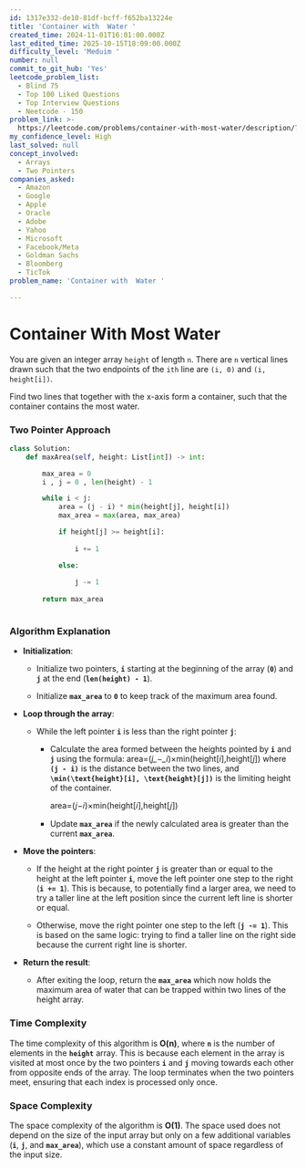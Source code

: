 ```yaml
---
id: 1317e332-de10-81df-bcff-f652ba13224e
title: 'Container with  Water '
created_time: 2024-11-01T16:01:00.000Z
last_edited_time: 2025-10-15T18:09:00.000Z
difficulty_level: 'Meduim '
number: null
commit_to_git_hub: 'Yes'
leetcode_problem_list:
  - Blind 75
  - Top 100 Liked Questions
  - Top Interview Questions
  - Neetcode - 150
problem_link: >-
  https://leetcode.com/problems/container-with-most-water/description/?source=submission-noac
my_confidence_level: High
last_solved: null
concept_involved:
  - Arrays
  - Two Pointers
companies_asked:
  - Amazon
  - Google
  - Apple
  - Oracle
  - Adobe
  - Yahoo
  - Microsoft
  - Facebook/Meta
  - Goldman Sachs
  - Bloomberg
  - TicTok
problem_name: 'Container with  Water '

---
```


# Container With Most Water

You are given an integer array `height` of length `n`. There are `n` vertical lines drawn such that the two endpoints of the `ith` line are `(i, 0)` and `(i, height[i])`.

Find two lines that together with the x-axis form a container, such that the container contains the most water.

### Two Pointer Approach

```python
class Solution:
    def maxArea(self, height: List[int]) -> int:

        max_area = 0 
        i , j = 0 , len(height) - 1

        while i < j: 
            area = (j - i) * min(height[j], height[i])
            max_area = max(area, max_area)

            if height[j] >= height[i]: 
                
                i += 1 

            else: 
                
                j -= 1
    
        return max_area 
        
```

### **Algorithm Explanation**

*   **Initialization**:

    *   Initialize two pointers, **`i`** starting at the beginning of the array (**`0`**) and **`j`** at the end (**`len(height) - 1`**).

    *   Initialize **`max_area`** to **`0`** to keep track of the maximum area found.

*   **Loop through the array**:

    *   While the left pointer **`i`** is less than the right pointer **`j`**:

        *   Calculate the area formed between the heights pointed by **`i`** and **`j`** using the formula:
            area=(*j\_−\_i*)×min(height\[*i*],height\[*j*])
            where **`(j - i)`** is the distance between the two lines, and **`\min(\text{height}[i], \text{height}[j])`** is the limiting height of the container.

            area=(𝑗−𝑖)×min⁡(height\[𝑖],height\[𝑗])

        *   Update **`max_area`** if the newly calculated area is greater than the current **`max_area`**.

*   **Move the pointers**:

    *   If the height at the right pointer **`j`** is greater than or equal to the height at the left pointer **`i`**, move the left pointer one step to the right (**`i += 1`**). This is because, to potentially find a larger area, we need to try a taller line at the left position since the current left line is shorter or equal.

    *   Otherwise, move the right pointer one step to the left (**`j -= 1`**). This is based on the same logic: trying to find a taller line on the right side because the current right line is shorter.

*   **Return the result**:

    *   After exiting the loop, return the **`max_area`** which now holds the maximum area of water that can be trapped within two lines of the height array.

### **Time Complexity**

The time complexity of this algorithm is **O(n)**, where **`n`** is the number of elements in the **`height`** array. This is because each element in the array is visited at most once by the two pointers **`i`** and **`j`** moving towards each other from opposite ends of the array. The loop terminates when the two pointers meet, ensuring that each index is processed only once.

### **Space Complexity**

The space complexity of the algorithm is **O(1)**. The space used does not depend on the size of the input array but only on a few additional variables (**`i`**, **`j`**, and **`max_area`**), which use a constant amount of space regardless of the input size.
